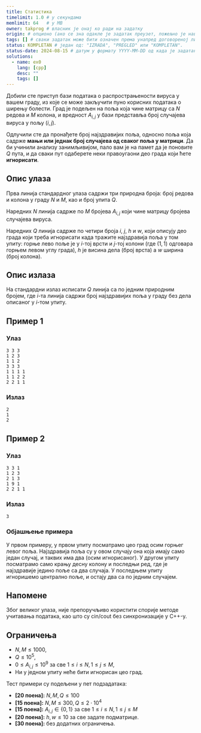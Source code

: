 ```yaml
---
title: Статистика
timelimit: 1.0 # у секундама
memlimit: 64   # y MB
owner: takprog # власник је онај ко ради на задатку
origin: # опционо (ако се зна одакле је задатак преузет, пожељно је навести извор)
tags: [] # сваки задатак може бити означен према унапред договореној листи ознака
status: KOMPLETAN # један од: "IZRADA", "PREGLED" или "KOMPLETAN".
status-date: 2024-08-15 # датум у формату YYYY-MM-DD од када је задатак у наведеном статусу
solutions:
  - name: ex0
    lang: [cpp]
    desc: ""
    tags: []
---
```


Добили сте приступ бази података о распрострањености вируса у вашем граду, из које се може закључити пуно корисних података о ширењу болести. Град је подељен на поља која чине матрицу са $N$ редова и $M$ колона, и вредност $A_{i,j}$ у бази представља број случајева вируса у пољу $(i, j)$.

Одлучили сте да пронађете број најздравијих поља, односно поља која садрже **мањи или једнак број случајева од сваког поља у матрици**. Да би учинили анализу занимљивијом, пало вам је на памет да је поновите $Q$ пута, и да сваки пут одаберете неки правоугаони део града који ћете **игнорисати**.

## Опис улаза

Прва линија стандардног улаза садржи три природна броја: број редова и колона у граду $N$ и $M$, као и број упита $Q$.

Наредних $N$ линија садрже по $M$ бројева $A_{i,j}$ који чине матрицу бројева случајева вируса.

Наредних $Q$ линија садрже по четири броја $i$, $j$, $h$ и $w$, који описују део града који треба игнорисати када тражите најздравија поља у том упиту: горње лево поље је у $i$-тој врсти и $j$-тој колони (где $(1,1)$ одговара горњем левом углу града), $h$ је висина дела (број врста) а $w$ ширина (број колона).

## Опис излаза

На стандардни излаз исписати $Q$ линија са по једним природним бројем, где $i$-та линија садржи број најздравијих поља у граду без дела описаног у $i$-том упиту.

## Пример 1


### Улаз

~~~
3 3 3
1 2 3
1 1 2
3 3 3
1 1 1 1
1 1 2 2
2 2 1 1
~~~

### Излаз

~~~
2
1
2
~~~

## Пример 2

### Улаз

~~~
3 3 1
1 2 3
2 1 3
1 9 1
2 2 1 1
~~~

### Излаз

~~~
3
~~~

### Објашњење примера

У првом примеру, у првом упиту посматрамо цео град осим горњег левог поља. Најздравија поља су у овом случају она која имају само један случај, и таквих има два (осим игнорисаног). У другом упиту посматрамо само крању десну колону и последњи ред, где је најздравије једино поље са два случаја. У последњем упиту игноришемо централно поље, и остају два са по једним случајем.

## Напомене

Због великог улаза, није препоручљиво користити спорије методе учитавања података, као што су cin/cout без синхронизације у C++-у.

## Ограничења

- $N, M \leq 1000$,
- $Q \leq 10^5$,
- $0 \leq A_{i,j} \leq 10^9$ за све $1 \leq i \leq N, 1 \leq j \leq M$,
- Ни у једном упиту неће бити игнорисан цео град.

Тест примери су подељени у пет подзадатака:

- **[20 поена]:** $N, M, Q \leq 100$
- **[15 поена]:** $N, M \leq 300, Q \leq 2 \cdot 10^4$
- **[15 поена]:** $A_{i,j} \in \{0, 1\}$ за све $1 \leq i \leq N, 1 \leq j \leq M$
- **[20 поена]:** $h, w \leq 10$ за све задате подматрице.
- **[30 поена]:** без додатних ограничења.
